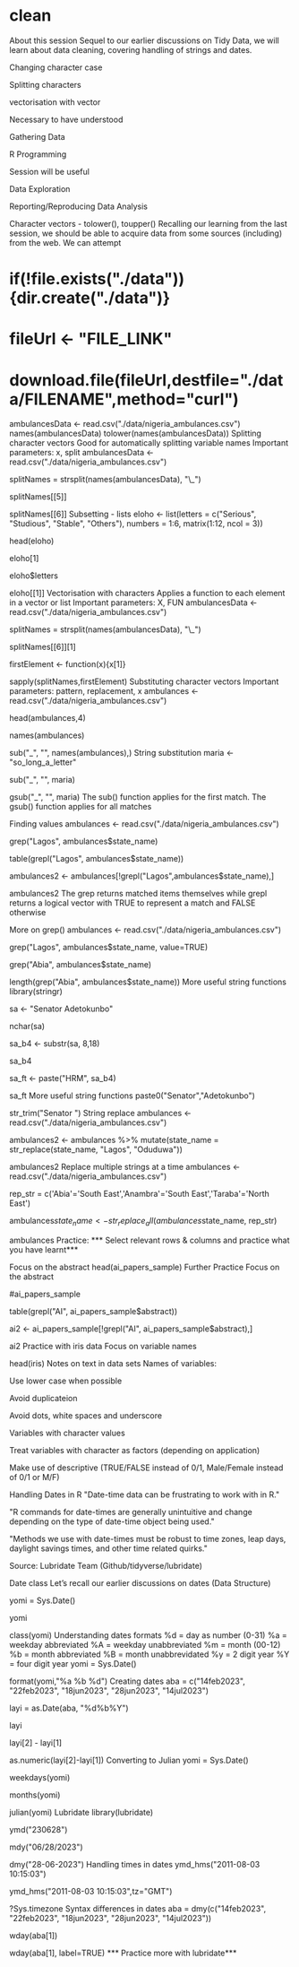 # clean
About this session
Sequel to our earlier discussions on Tidy Data, we will learn about data cleaning, covering handling of strings and dates.

Changing character case

Splitting characters

vectorisation with vector

Necessary to have understood

Gathering Data

R Programming

Session will be useful

Data Exploration

Reporting/Reproducing Data Analysis

Character vectors - tolower(), toupper()
Recalling our learning from the last session, we should be able to acquire data from some sources (including) from the web. We can attempt

# if(!file.exists("./data")){dir.create("./data")}
# fileUrl <- "FILE_LINK"
# download.file(fileUrl,destfile="./data/FILENAME",method="curl")

ambulancesData <- read.csv("./data/nigeria_ambulances.csv")
names(ambulancesData)
tolower(names(ambulancesData))
Splitting character vectors
Good for automatically splitting variable names
Important parameters: x, split
ambulancesData <- read.csv("./data/nigeria_ambulances.csv")

splitNames = strsplit(names(ambulancesData), "\\_")

splitNames[[5]]

splitNames[[6]]
Subsetting - lists
eloho <- list(letters = c("Serious", "Studious", "Stable", "Others"), numbers = 1:6, matrix(1:12, ncol = 3))

head(eloho)

eloho[1]

eloho$letters

eloho[[1]]
Vectorisation with characters
Applies a function to each element in a vector or list
Important parameters: X, FUN
ambulancesData <- read.csv("./data/nigeria_ambulances.csv")

splitNames = strsplit(names(ambulancesData), "\\_")

splitNames[[6]][1]

firstElement <- function(x){x[1]}

sapply(splitNames,firstElement)
Substituting character vectors
Important parameters: pattern, replacement, x
ambulances <- read.csv("./data/nigeria_ambulances.csv")

head(ambulances,4)

names(ambulances)

sub("_", "", names(ambulances),)
String substitution
maria <- "so_long_a_letter"

sub("_", "", maria)

gsub("_", "", maria)
The sub() function applies for the first match. The gsub() function applies for all matches

Finding values
ambulances <- read.csv("./data/nigeria_ambulances.csv")

grep("Lagos", ambulances$state_name)

table(grepl("Lagos", ambulances$state_name))

ambulances2 <- ambulances[!grepl("Lagos",ambulances$state_name),]

ambulances2
The grep returns matched items themselves while grepl returns a logical vector with TRUE to represent a match and FALSE otherwise

More on grep()
ambulances <- read.csv("./data/nigeria_ambulances.csv")

grep("Lagos", ambulances$state_name, value=TRUE)

grep("Abia", ambulances$state_name)

length(grep("Abia", ambulances$state_name))
More useful string functions
library(stringr)

sa <- "Senator Adetokunbo"

nchar(sa)

sa_b4 <- substr(sa, 8,18)

sa_b4 

sa_ft <- paste("HRM", sa_b4)

sa_ft
More useful string functions
paste0("Senator","Adetokunbo")

str_trim("Senator      ")
String replace
ambulances <- read.csv("./data/nigeria_ambulances.csv")

ambulances2 <- ambulances %>% 
  mutate(state_name = str_replace(state_name, "Lagos", "Oduduwa"))

ambulances2
Replace multiple strings at a time
ambulances <- read.csv("./data/nigeria_ambulances.csv")

rep_str = c('Abia'='South East','Anambra'='South East','Taraba'='North East')

ambulances$state_name <- str_replace_all(ambulances$state_name, rep_str)

ambulances
Practice:
*** Select relevant rows & columns and practice what you have learnt***

Focus on the abstract
head(ai_papers_sample)
Further Practice
Focus on the abstract

#ai_papers_sample

table(grepl("AI", ai_papers_sample$abstract))

ai2 <- ai_papers_sample[!grepl("AI", ai_papers_sample$abstract),]

ai2
Practice with iris data
Focus on variable names

head(iris)
Notes on text in data sets
Names of variables:

Use lower case when possible

Avoid duplicateion

Avoid dots, white spaces and underscore

Variables with character values

Treat variables with character as factors (depending on application)

Make use of descriptive (TRUE/FALSE instead of 0/1, Male/Female instead of 0/1 or M/F)

Handling Dates in R
"Date-time data can be frustrating to work with in R."

"R commands for date-times are generally unintuitive and change depending on the type of date-time object being used."

"Methods we use with date-times must be robust to time zones, leap days, daylight savings times, and other time related quirks."

Source: Lubridate Team (Github/tidyverse/lubridate)

Date class
Let’s recall our earlier discussions on dates (Data Structure)

yomi = Sys.Date()

yomi

class(yomi)
Understanding dates formats
%d = day as number (0-31)
%a = weekday abbreviated
%A = weekday unabbreviated
%m = month (00-12)
%b = month abbreviated
%B = month unabbrevidated
%y = 2 digit year
%Y = four digit year
yomi = Sys.Date()

format(yomi,"%a %b %d")
Creating dates
aba = c("14feb2023", "22feb2023", "18jun2023", "28jun2023", "14jul2023")

layi = as.Date(aba, "%d%b%Y")

layi

layi[2] - layi[1]

as.numeric(layi[2]-layi[1])
Converting to Julian
yomi = Sys.Date()

weekdays(yomi)

months(yomi)

julian(yomi)
Lubridate
library(lubridate)

ymd("230628")

mdy("06/28/2023")

dmy("28-06-2023")
Handling times in dates
ymd_hms("2011-08-03 10:15:03")

ymd_hms("2011-08-03 10:15:03",tz="GMT")

?Sys.timezone
Syntax differences in dates
aba = dmy(c("14feb2023", "22feb2023", "18jun2023", "28jun2023", "14jul2023"))

wday(aba[1])

wday(aba[1], label=TRUE)
*** Practice more with lubridate***
